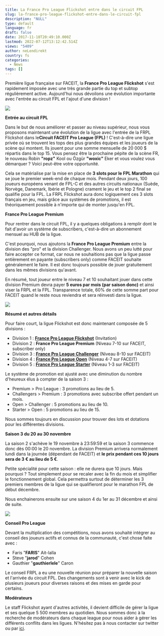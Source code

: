 ```yaml
---
title: La France Pro League Flickshot entre dans le circuit FPL
slug: la-france-pro-league-flickshot-entre-dans-le-circuit-fpl
description: "NULL"
type: default
language: fr
draft: false
date: 2017-11-18T20:49:10.000Z
lastmod: 2022-07-12T13:12:42.514Z
views: "5409"
author: neLendirekt
country: fs
categories:
  - News
tags: []
---
```

Première ligue française sur FACEIT, la **France Pro League Flickshot** s'est rapidement imposée avec une très grande partie du top et subtop régulièrement active. Aujourd'hui nous dévoilons une évolution importante avec l'entrée au circuit FPL et l'ajout d'une division !

![](/images/articles/5a105c31e1e1c/images/O91RZwUQGJfzSNlRqL0i2cQvN5EhzYNQCjqaHtOW.jpeg)

**Entrée au circuit FPL**

Dans le but de nous améliorer et passer au niveau supérieur, nous vous proposons maintenant une évolution de la ligue avec l'entrée de la FRPL Flickshot dans le**Circuit FACEIT Pro League (FPL)** ! C'est-à-dire une ligue privée où se trouvent les tops des plus grandes équipes et les joueurs de la scène qui montent. Ils jouent pour une somme mensuelle de 20 000 $ répartis dans le top 15\. Vous pensez être la prochaine pépite de la scène FR, le nouveau Robin **"ropz"** Kool ou Özgür **"woxic"** Eker et vous voulez vous démarquer ? Voici peut-être votre opportunité.

  
Cela se matérialise par la mise en place de **3 slots pour le FPL Marathon** qui se joue le premier week-end de chaque mois. Pendant deux jours, 100 joueurs européens venant de FPL-C et des autres circuits nationaux (Suède, Norvège, Danemark, Ibérie et Pologne) crament le jeu et le top 2 final se qualifie pour la FPL. La FRPL Flickshot aura donc logiquement ces 3 slots français en jeu, mais grâce aux systèmes de promotions, il est théoriquement possible à n'importe qui de monter jusqu'en FPL.

  
**France Pro League Premium**

Pour rentrer dans le circuit FPL, il y a quelques obligations à remplir dont le fait d'avoir un système de subscribers, c'est-à-dire un abonnement mensuel au HUB de la ligue. 

  
C'est pourquoi, nous ajoutons la **France Pro League Premium** entre la division des "pro" et la division Challenger. Nous avons un peu lutté pour faire accepter ce format, car nous ne souhaitions pas que la ligue passe entièrement en payante (subscribers only) comme FACEIT souhaite généralement le faire. Il est donc toujours possible de jouer gratuitement dans les mêmes divisions qu'avant.

  
En résumé, tout joueur entre le niveau 7 et 10 souhaitant jouer dans cette division Premium devra payer **5 euros par mois (par saison donc)** et ainsi viser la FRPL et la FPL. Transparence totale, 60% de cette somme part pour FACEIT quand le reste nous reviendra et sera réinvesti dans la ligue.

  
![](/images/articles/5a105cbc33501/images/SKt5xdeesD4nBYTgmGSOzBJZk2D60aLZTIpwxYpO.png)

  
**Résumé et autres détails**

Pour faire court, la ligue Flickshot est donc maintenant composée de 5 divisions :

* Division 1 : [**France Pro League Flickshot**](https://www.faceit.com/en/hub/45790240-4d16-4669-a83c-9fb253e132cc/France%20Pro%20League) (Invitation)
* Division 2 : **France Pro League Premium** (Niveau 7-10 sur FACEIT, subscriber only)
* Division 3 : [**France Pro League Challenger**](https://www.faceit.com/en/hub/84a5026b-9aa5-47bd-b638-dbd15d2e41d8/France%20Pro%20League%20Challenger) (Niveau 8-10 sur FACEIT)
* Division 4 : [**France Pro League Open**](https://www.faceit.com/en/hub/f0985a8b-9ef4-44d8-b663-7a8273e7e499/France%20Pro%20League%20Open) (Niveau 4-7 sur FACEIT)
* Division 5 : [**France Pro League Starter**](https://www.faceit.com/en/hub/4d2be024-1573-4312-9c56-425003027f08/France%20Pro%20League%20Starter) (Niveau 1-3 sur FACEIT)

Le système de promotion est ajusté avec une diminution du nombre d'heureux élus à compter de la saison 3 :

* Premium > Pro League : 3 promotions au lieu de 5.
* Challengers > Premium : 3 promotions avec subscribe offert pendant un mois.
* Open > Challenger : 5 promotions au lieu de 10.
* Starter > Open : 5 promotions au lieu de 15.

Nous sommes toujours en discussion pour trouver des lots et dotations pour les différentes divisions.

**Saison 3 du 20 au 30 novembre**

La saison 2 s'achève le 19 novembre à 23:59:59 et la saison 3 commence donc dès 00:00 le 20 novembre. La division Premium arrivera normalement lundi dans la journée (dépendant de FACEIT) et **le prix pendant ces 10 jours sera de 3 € au lieu de 5 €**.

  
Petite spécialité pour cette saison : elle ne durera que 10 jours. Mais pourquoi ? Tout simplement pour se recaler avec la fin du mois et simplifier le fonctionnement global. Cela permettra surtout de déterminer les 3 premiers membres de la ligue qui se qualifieront pour le marathon FPL de début décembre.

Nous enchainerons ensuite sur une saison 4 du 1er au 31 décembre et ainsi de suite.

![](/images/articles/5a105cbc33501/images/Ofc6mGx0KuciCHppOOxWAo81pP0fVfKZQvHqfpvv.png)

**Conseil Pro League**

  
Devant la multiplication des compétitions, nous avons souhaité intégrer au conseil des joueurs actifs et connus de la communauté, c'est chose faite avec :  
  
* Faris "**FARIS**" Ait-lalla
* Steve "**jarod**" Cohen
* Gauthier "**gauthierlele**" Caron

Le conseil FRPL a eu une nouvelle réunion pour préparer la nouvelle saison et l'arrivée du circuit FPL. Des changements sont à venir avec le kick de plusieurs joueurs pour diverses raisons et des mises en garde pour certains. 

**Modérateurs**  
  
Le staff Flickshot ayant d'autres activités, il devient difficile de gérer la ligue et ses quelque 5 500 membres au quotidien. Nous sommes donc à la recherche de modérateurs dans chaque league pour nous aider à gérer les différents conflits dans les ligues. N'hésitez pas à nous contacter sur twitter ou par [ici](https://flickshot.fr/fr/contact).
